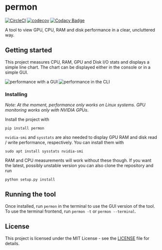 # permon
[![CircleCI](https://circleci.com/gh/bminixhofer/permon/tree/dev.svg?style=svg)](https://circleci.com/gh/bminixhofer/permon/tree/dev)
[![codecov](https://codecov.io/gh/bminixhofer/permon/branch/dev/graph/badge.svg)](https://codecov.io/gh/bminixhofer/permon)
[![Codacy Badge](https://api.codacy.com/project/badge/Grade/aeb0088ce100440f9077e1da6c6ca4f6)](https://www.codacy.com/app/bminixhofer/permon?utm_source=github.com&amp;utm_medium=referral&amp;utm_content=bminixhofer/permon&amp;utm_campaign=Badge_Grade)

A tool to view GPU, CPU, RAM and disk performance in a clear, uncluttered way.

## Getting started
This project measures CPU, RAM, GPU and Disk I/O stats and displays a simple line chart.
The chart can be displayed either in the console or in a simple GUI.

![performance with a GUI](https://user-images.githubusercontent.com/13353204/35768304-e6dcb9a0-08f9-11e8-8588-664a25fef891.png)
![performance in the CLI](https://user-images.githubusercontent.com/13353204/35768298-cf8f1e5a-08f9-11e8-9879-07b923f2c429.png)

### Installing
*Note: At the moment, performance only works on Linux systems. GPU monitoring works only with NVIDIA GPUs.*

Install the project with

`pip install permon`


`nvidia-smi` and `sysstats` are also needed to display GPU RAM and disk read / write performance, respectively. You can install them with

`sudo apt install sysstats nvidia-smi`

RAM and CPU measurements will work without these though.
If you want the latest, possibly unstable version you can also clone the repository and run

`python setup.py install`

## Running the tool

Once installed, run `permon` in the terminal to use the GUI version of the tool.
To use the terminal frontend, run `permon -t` or `permon --terminal`.

## License

This project is licensed under the MIT License - see the [LICENSE](LICENSE) file for details.
